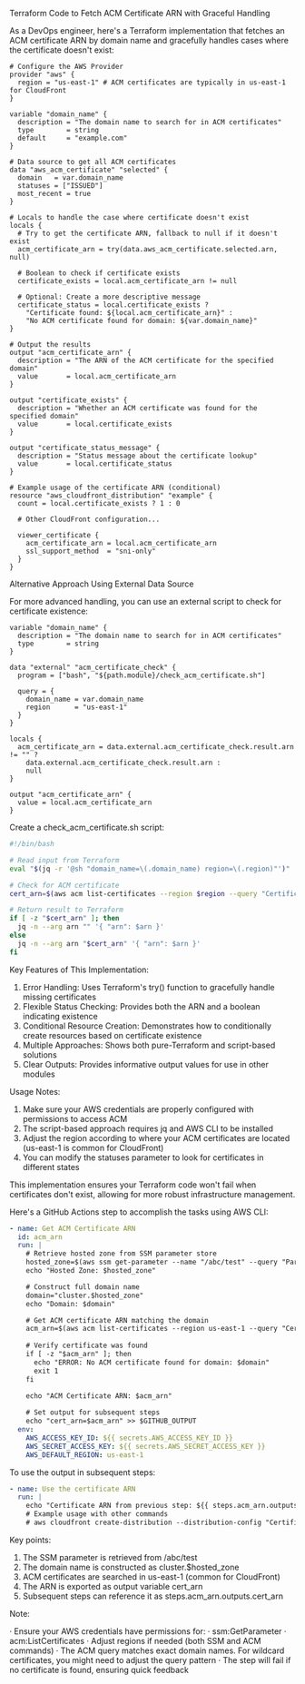 Terraform Code to Fetch ACM Certificate ARN with Graceful Handling

As a DevOps engineer, here's a Terraform implementation that fetches an ACM certificate ARN by domain name and gracefully handles cases where the certificate doesn't exist:

```hcl
# Configure the AWS Provider
provider "aws" {
  region = "us-east-1" # ACM certificates are typically in us-east-1 for CloudFront
}

variable "domain_name" {
  description = "The domain name to search for in ACM certificates"
  type        = string
  default     = "example.com"
}

# Data source to get all ACM certificates
data "aws_acm_certificate" "selected" {
  domain   = var.domain_name
  statuses = ["ISSUED"]
  most_recent = true
}

# Locals to handle the case where certificate doesn't exist
locals {
  # Try to get the certificate ARN, fallback to null if it doesn't exist
  acm_certificate_arn = try(data.aws_acm_certificate.selected.arn, null)
  
  # Boolean to check if certificate exists
  certificate_exists = local.acm_certificate_arn != null
  
  # Optional: Create a more descriptive message
  certificate_status = local.certificate_exists ? 
    "Certificate found: ${local.acm_certificate_arn}" : 
    "No ACM certificate found for domain: ${var.domain_name}"
}

# Output the results
output "acm_certificate_arn" {
  description = "The ARN of the ACM certificate for the specified domain"
  value       = local.acm_certificate_arn
}

output "certificate_exists" {
  description = "Whether an ACM certificate was found for the specified domain"
  value       = local.certificate_exists
}

output "certificate_status_message" {
  description = "Status message about the certificate lookup"
  value       = local.certificate_status
}

# Example usage of the certificate ARN (conditional)
resource "aws_cloudfront_distribution" "example" {
  count = local.certificate_exists ? 1 : 0
  
  # Other CloudFront configuration...
  
  viewer_certificate {
    acm_certificate_arn = local.acm_certificate_arn
    ssl_support_method  = "sni-only"
  }
}
```

Alternative Approach Using External Data Source

For more advanced handling, you can use an external script to check for certificate existence:

```hcl
variable "domain_name" {
  description = "The domain name to search for in ACM certificates"
  type        = string
}

data "external" "acm_certificate_check" {
  program = ["bash", "${path.module}/check_acm_certificate.sh"]
  
  query = {
    domain_name = var.domain_name
    region      = "us-east-1"
  }
}

locals {
  acm_certificate_arn = data.external.acm_certificate_check.result.arn != "" ? 
    data.external.acm_certificate_check.result.arn : 
    null
}

output "acm_certificate_arn" {
  value = local.acm_certificate_arn
}
```

Create a check_acm_certificate.sh script:

```bash
#!/bin/bash

# Read input from Terraform
eval "$(jq -r '@sh "domain_name=\(.domain_name) region=\(.region)"')"

# Check for ACM certificate
cert_arn=$(aws acm list-certificates --region $region --query "CertificateSummaryList[?DomainName=='$domain_name'].CertificateArn" --output text)

# Return result to Terraform
if [ -z "$cert_arn" ]; then
  jq -n --arg arn "" '{ "arn": $arn }'
else
  jq -n --arg arn "$cert_arn" '{ "arn": $arn }'
fi
```

Key Features of This Implementation:

1. Error Handling: Uses Terraform's try() function to gracefully handle missing certificates
2. Flexible Status Checking: Provides both the ARN and a boolean indicating existence
3. Conditional Resource Creation: Demonstrates how to conditionally create resources based on certificate existence
4. Multiple Approaches: Shows both pure-Terraform and script-based solutions
5. Clear Outputs: Provides informative output values for use in other modules

Usage Notes:

1. Make sure your AWS credentials are properly configured with permissions to access ACM
2. The script-based approach requires jq and AWS CLI to be installed
3. Adjust the region according to where your ACM certificates are located (us-east-1 is common for CloudFront)
4. You can modify the statuses parameter to look for certificates in different states

This implementation ensures your Terraform code won't fail when certificates don't exist, allowing for more robust infrastructure management.



Here's a GitHub Actions step to accomplish the tasks using AWS CLI:

```yaml
- name: Get ACM Certificate ARN
  id: acm_arn
  run: |
    # Retrieve hosted zone from SSM parameter store
    hosted_zone=$(aws ssm get-parameter --name "/abc/test" --query "Parameter.Value" --output text --region us-east-1)
    echo "Hosted Zone: $hosted_zone"

    # Construct full domain name
    domain="cluster.$hosted_zone"
    echo "Domain: $domain"

    # Get ACM certificate ARN matching the domain
    acm_arn=$(aws acm list-certificates --region us-east-1 --query "CertificateSummaryList[?DomainName=='$domain'].CertificateArn" --output text)
    
    # Verify certificate was found
    if [ -z "$acm_arn" ]; then
      echo "ERROR: No ACM certificate found for domain: $domain"
      exit 1
    fi

    echo "ACM Certificate ARN: $acm_arn"
    
    # Set output for subsequent steps
    echo "cert_arn=$acm_arn" >> $GITHUB_OUTPUT
  env:
    AWS_ACCESS_KEY_ID: ${{ secrets.AWS_ACCESS_KEY_ID }}
    AWS_SECRET_ACCESS_KEY: ${{ secrets.AWS_SECRET_ACCESS_KEY }}
    AWS_DEFAULT_REGION: us-east-1
```

To use the output in subsequent steps:

```yaml
- name: Use the certificate ARN
  run: |
    echo "Certificate ARN from previous step: ${{ steps.acm_arn.outputs.cert_arn }}"
    # Example usage with other commands
    # aws cloudfront create-distribution --distribution-config "CertificateARN=${{ steps.acm_arn.outputs.cert_arn }}"
```

Key points:

1. The SSM parameter is retrieved from /abc/test
2. The domain name is constructed as cluster.$hosted_zone
3. ACM certificates are searched in us-east-1 (common for CloudFront)
4. The ARN is exported as output variable cert_arn
5. Subsequent steps can reference it as steps.acm_arn.outputs.cert_arn

Note:

· Ensure your AWS credentials have permissions for:
  · ssm:GetParameter
  · acm:ListCertificates
· Adjust regions if needed (both SSM and ACM commands)
· The ACM query matches exact domain names. For wildcard certificates, you might need to adjust the query pattern
· The step will fail if no certificate is found, ensuring quick feedback